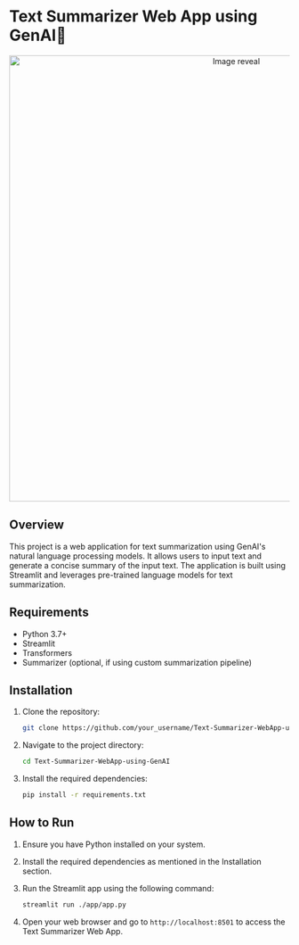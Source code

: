 # Text Summarizer Web App using GenAI📝

<p align="center">
  <img src="https://github.com/Asirwad/Text-Summarizer-WebApp-using-GenAI/assets/85600836/90fb7e67-0c2e-4125-8e61-fead94aa58d9" alt="Image reveal" width="800">
</p>

## Overview

This project is a web application for text summarization using GenAI's natural language processing models. It allows users to input text and generate a concise summary of the input text. The application is built using Streamlit and leverages pre-trained language models for text summarization.

## Requirements

- Python 3.7+
- Streamlit
- Transformers
- Summarizer (optional, if using custom summarization pipeline)

## Installation

1. Clone the repository:

    ```bash
    git clone https://github.com/your_username/Text-Summarizer-WebApp-using-GenAI.git
    ```

2. Navigate to the project directory:

    ```bash
    cd Text-Summarizer-WebApp-using-GenAI
    ```

3. Install the required dependencies:

    ```bash
    pip install -r requirements.txt
    ```

## How to Run

1. Ensure you have Python installed on your system.

2. Install the required dependencies as mentioned in the Installation section.

3. Run the Streamlit app using the following command:

    ```bash
    streamlit run ./app/app.py
    ```

4. Open your web browser and go to `http://localhost:8501` to access the Text Summarizer Web App.


